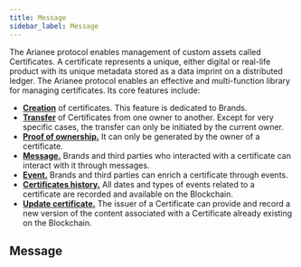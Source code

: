 ```yaml
---
title: Message
sidebar_label: Message
---
```


The Arianee protocol enables management of custom assets called Certificates. A certificate represents a unique, either digital or real-life product with its unique metadata stored as a data imprint on a distributed ledger. The Arianee protocol enables an effective and multi-function library for managing certificates. Its core features include:

- [**Creation**](#creation-of-certificates) of certificates. This feature is dedicated to Brands.
- [**Transfer**](#transfer) of Certificates from one owner to another. Except for very specific cases, the transfer can only be initiated by the current owner.
- [**Proof of ownership.**](#proof-of-ownership) It can only be generated by the owner of a certificate.
- [**Message.**](#message) Brands and third parties who interacted with a certificate can interact with it through messages.
- [**Event.**](#event) Brands and third parties can enrich a certificate through events.
- [**Certificates history.**](#certificate-history) All dates and types of events related to a certificate are recorded and available on the Blockchain.
- [**Update certificate.**](#certificate-update) The issuer of a Certificate can provide and record a new version of the content associated with a Certificate already existing on the Blockchain. 

## **Message**

